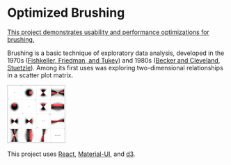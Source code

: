 # Optimized Brushing

[This project demonstrates usability and performance optimizations for brushing.](https://hemanrobinson.github.io/fast-brushing/)

Brushing is a basic technique of exploratory data analysis, developed in the 1970s ([Fishkeller, Friedman, and Tukey](https://www.researchgate.net/publication/245345268_An_interactive_multidimensional_data_display_and_analysis_system)) and 1980s ([Becker and Cleveland](https://www.jstor.org/stable/1269768?seq=1), [Stuetzle](https://www.jstor.org/stable/2289448?seq=1)).  Among its first uses was exploring two-dimensional relationships in a scatter plot matrix.

[![Brush](src/fast-brushing.png "Fast Brushing")](https://hemanrobinson.github.io/fast-brushing/)

This project uses [React](https://react.dev), [Material-UI](https://github.com/mui-org/material-ui), and [d3](https://github.com/d3/d3).
